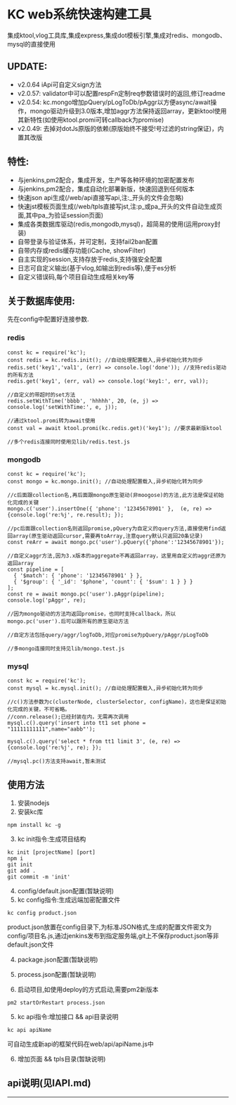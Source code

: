 # KC web系统快速构建工具
集成ktool,vlog工具库,集成express,集成dot模板引擎,集成对redis、mongodb、mysql的直接使用

## UPDATE:
* v2.0.64 iApi可自定义sign方法
* v2.0.57: validator中可以配置respFn定制req参数错误时的返回,修订readme
* v2.0.54: kc.mongo增加pQuery/pLogToDb/pAggr以方便async/await操作，mongo驱动升级到3.0版本,增加aggr方法保持返回array，更新ktool使用其新特性(如使用ktool.promi可转callback为promise)
* v2.0.49: 去掉对dotJs原版的依赖(原版始终不接受!号过滤的string保证)，内置其改版
## 特性:
* 与jenkins,pm2配合，集成开发，生产等各种环境的加密配置发布
* 与jenkins,pm2配合，集成自动化部署新版，快速回退到任何版本
* 快速json api生成(/web/api直接写api,注:_开头的文件会忽略)
* 快速jst模板页面生成(/web/tpls直接写jst,注:p_或pa_开头的文件自动生成页面,其中pa_为验证session页面)
* 集成各类数据库驱动(redis,mongodb,mysql)，超简易的使用(运用proxy封装)
* 自带登录与验证体系，并可定制，支持fail2ban配置
* 自带内存或redis缓存功能(iCache, showFilter)
* 自主实现的session,支持存放于redis,支持强安全配置
* 日志可自定义输出(基于vlog,如输出到redis等),便于es分析
* 自定义错误码,每个项目自动生成相关key等


## 关于数据库使用:
先在config中配置好连接参数.
### redis

```
const kc = require('kc');
const redis = kc.redis.init(); //自动处理配置载入,异步初始化转为同步
redis.set('key1','val1', (err) => console.log('done')); //支持redis驱动的所有方法
redis.get('key1', (err, val) => console.log('key1:', err, val));

//自定义的带超时的set方法
redis.setWithTime('bbbb', 'hhhhh', 20, (e, j) => console.log('setWithTime:', e, j));

//通过ktool.promi转为await使用
const val = await ktool.promi(kc.redis.get)('key1'); //要求最新版ktool

//多个redis连接同时使用见lib/redis.test.js
```

### mongodb

```
const kc = require('kc');
const mongo = kc.mongo.init(); //自动处理配置载入,异步初始化转为同步

//c后面跟collection名,再后面跟mongo原生驱动(非moogose)的方法,此方法是保证初始化完成的关键
mongo.c('user').insertOne({ 'phone': '12345678901' },  (e, re) => {console.log('re:%j', re.result); });

//pc后面跟collection名则返回promise,pQuery为自定义的query方法,直接使用find返回array(原生驱动返回cursor,需要再toArray,注意query默认只返回20条记录)
const reArr = await mongo.pc('user').pQuery({'phone':'12345678901'});

//自定义aggr方法,因为3.x版本的aggregate不再返回array，这里用自定义的aggr还原为返回array
const pipeline = [
  { '$match': { 'phone': '12345678901' } },
  { '$group': { '_id': '$phone', 'count': { '$sum': 1 } } }
];
const re = await mongo.pc('user').pAggr(pipeline);
console.log('pAggr', re);

//因为mongo驱动的方法均返回promise，也同时支持callback，所以mongo.pc('user').后可以跟所有的原生驱动方法

//自定方法包括query/aggr/logToDb,对应promise为pQuery/pAggr/pLogToDb

//多mongo连接同时支持见lib/mongo.test.js

```

### mysql

```
const kc = require('kc');
const mysql = kc.mysql.init(); //自动处理配置载入,异步初始化转为同步

//c()方法参数为c(clusterNode, clusterSelector, configName)，这也是保证初始化完成的关键，不可省略。
//conn.release();已经封装在内，无需再次调用
mysql.c().query('insert into tt1 set phone = "11111111111",name="aabb"');

mysql.c().query('select * from tt1 limit 3', (e, re) => {console.log('re:%j', re); });

//mysql.pc()方法支持await,暂未测试

```

## 使用方法
1. 安装nodejs
2. 安装kc库

  ```
  npm install kc -g
  ```

3. kc init指令:生成项目结构

  ```
  kc init [projectName] [port]
  npm i
  git init
  git add .
  git commit -m 'init'
  ```

4. config/default.json配置(暂缺说明)
4. kc config指令:生成远端加密配置文件

  ```
  kc config product.json
  ```
  product.json放置在config目录下,为标准JSON格式,生成的配置文件密文为config/项目名.js,通过jenkins发布到指定服务端,git上不保存product.json等非default.json文件

4. package.json配置(暂缺说明)
4. process.json配置(暂缺说明)

4. 启动项目,如使用deploy的方式启动,需要pm2新版本

  ```
  pm2 startOrRestart process.json
  ```

5. kc api指令:增加接口 && api目录说明

  ```
  kc api apiName
  ```

  可自动生成新api的框架代码在web/api/apiName.js中

6. 增加页面 && tpls目录(暂缺说明)

## api说明(见IAPI.md)

-----



